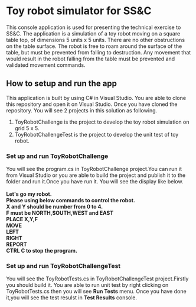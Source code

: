 <h1>Toy robot simulator for SS&C</h1>
<p>
  This console application is used for presenting the technical exercise to SS&C.
The application is a simulation of a toy robot moving on a square table top, of dimensions 5 units x 5 units.
There are no other obstructions on the table surface. The robot is free to roam around the surface of the
table, but must be prevented from falling to destruction. Any movement that would result in the robot
falling from the table must be prevented and validated movement commands.
</p>
<h2>How to setup and run the app</h2>
<p>
  This application is built by using C# in Visual Studio. You are able to clone this repository and open it on Visual Studio. Once you have cloned the repository.
  You will see 2 projects in this solution as following.
<ol>
<li>
  ToyRobotChallenge is the project to develop the toy robot simulation on grid 5 x 5.
</li>
<li>ToyRobotChallengeTest is the project to develop the unit test of toy robot.
</li>
</ol>
<h3>Set up and run ToyRobotChallenge</h3>
<p>
  You will see the program.cs in ToyRobotChallenge project.You can run it from Visual Studio or you are able to build the project and publish it to the folder and run it.Once you have run it. You will see the display like below.
<b>
</br>
</br>Let's go my robot.
</br>Please using below commands to control the robot.
</br>X and Y should be number from 0 to 4.
</br>F must be NORTH,SOUTH,WEST and EAST
</br>PLACE X,Y,F
</br>MOVE
</br>LEFT
</br>RIGHT
</br>REPORT
</br>CTRL C to stop the program.
</b>
</p>
<h3>Set up and run ToyRobotChallengeTest</h3>
<p>
  You will see the ToyRobotTests.cs in ToyRobotChallengeTest project.Firstly you should build it. You are able to run unit test by right clicking on ToyRobotTests.cs then you will see <b>Run Tests</b> menu. Once you have done it,you will see the test resulst in <b>Test Results</b> console.
</p>
</p>

